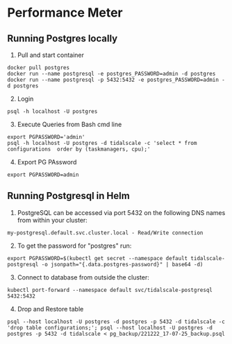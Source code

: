 # Performance Meter

## Running Postgres locally

1. Pull and start container

```
docker pull postgres
docker run --name postgresql -e postgres_PASSWORD=admin -d postgres
docker run --name postgresql -p 5432:5432 -e postgres_PASSWORD=admin -d postgres
```

2. Login

```
psql -h localhost -U postgres
```

3. Execute Queries from Bash cmd line

```
export PGPASSWORD='admin'
psql -h localhost -U postgres -d tidalscale -c 'select * from configurations  order by (taskmanagers, cpu);'

```

4. Export PG PAssword

```
export PGPASSWORD=admin
```


## Running Postgresql in Helm

1. PostgreSQL can be accessed via port 5432 on the following DNS names from within your cluster:

```
my-postgresql.default.svc.cluster.local - Read/Write connection
```

2. To get the password for "postgres" run:

```
export PGPASSWORD=$(kubectl get secret --namespace default tidalscale-postgresql -o jsonpath="{.data.postgres-password}" | base64 -d)
```

3. Connect to database from outside the cluster:

```    
kubectl port-forward --namespace default svc/tidalscale-postgresql 5432:5432
```

4. Drop and Restore table

```
psql --host localhost -U postgres -d postgres -p 5432 -d tidalscale -c 'drop table configurations;'; psql --host localhost -U postgres -d postgres -p 5432 -d tidalscale < pg_backup/221222_17-07-25_backup.psql
```

